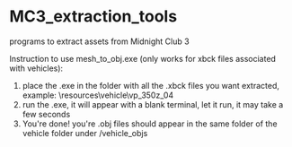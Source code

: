 # MC3_extraction_tools
programs to extract assets from Midnight Club 3

Instruction to use mesh_to_obj.exe (only works for xbck files associated with vehicles):
1. place the .exe in the folder with all the .xbck files you want extracted, example: \resources\vehicle\vp_350z_04
2. run the .exe, it will appear with a blank terminal, let it run, it may take a few seconds
3. You're done! you're .obj files should appear in the same folder of the vehicle folder under /vehicle_objs
